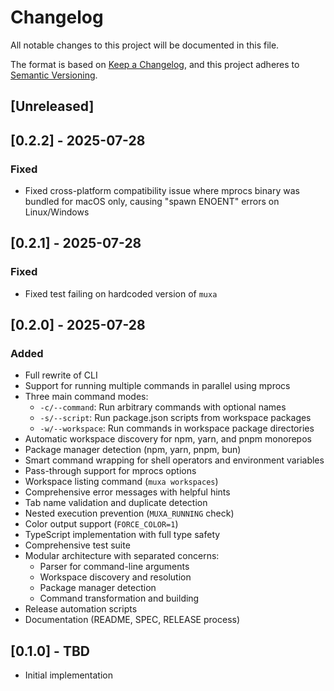 # Changelog

All notable changes to this project will be documented in this file.

The format is based on [Keep a Changelog](https://keepachangelog.com/en/1.0.0/),
and this project adheres to [Semantic Versioning](https://semver.org/spec/v2.0.0.html).

## [Unreleased]

## [0.2.2] - 2025-07-28

### Fixed

- Fixed cross-platform compatibility issue where mprocs binary was bundled for macOS only, causing "spawn ENOENT" errors on Linux/Windows

## [0.2.1] - 2025-07-28

### Fixed

- Fixed test failing on hardcoded version of `muxa`

## [0.2.0] - 2025-07-28

### Added

- Full rewrite of CLI
- Support for running multiple commands in parallel using mprocs
- Three main command modes:
  - `-c/--command`: Run arbitrary commands with optional names
  - `-s/--script`: Run package.json scripts from workspace packages
  - `-w/--workspace`: Run commands in workspace package directories
- Automatic workspace discovery for npm, yarn, and pnpm monorepos
- Package manager detection (npm, yarn, pnpm, bun)
- Smart command wrapping for shell operators and environment variables
- Pass-through support for mprocs options
- Workspace listing command (`muxa workspaces`)
- Comprehensive error messages with helpful hints
- Tab name validation and duplicate detection
- Nested execution prevention (`MUXA_RUNNING` check)
- Color output support (`FORCE_COLOR=1`)
- TypeScript implementation with full type safety
- Comprehensive test suite
- Modular architecture with separated concerns:
  - Parser for command-line arguments
  - Workspace discovery and resolution
  - Package manager detection
  - Command transformation and building
- Release automation scripts
- Documentation (README, SPEC, RELEASE process)

## [0.1.0] - TBD

- Initial implementation
